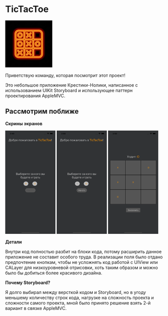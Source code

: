 # TicTacToe

<img src="https://github.com/KreoManser/TicTacToe/blob/main/ResourcesForRepository/icon.jpg?raw=true" alt="Иконка приложения" width="150" height="150"/>

Приветствую команду, которая посмотрит этот проект!

Это небольшое приложение Крестики-Нолики, написанное с использованием UIKit Storyboard и использующее паттерн проектирования AppleMVC.



## Рассмотрим поближе

**Скрины экранов** 

<p float="left">
  <img src="https://github.com/KreoManser/TicTacToe/blob/main/ResourcesForRepository/MainScreen.png?raw=true" alt="Основной экран на старте" width="160" height="330" />
  <img src="https://github.com/KreoManser/TicTacToe/blob/main/ResourcesForRepository/MainScreen_selected.png?raw=true" alt="Основной экран с выбранной позицией" width="160" height="330" />
  <img src="https://github.com/KreoManser/TicTacToe/blob/main/ResourcesForRepository/GameScreen.png?raw=true" alt="Экран игры после нажатия кнопки 'Начать'" width="160" height="330" />
</p>



**Детали** 

Внутри код полностью разбит на блоки кода, потому расширить данное приложение не составит особого труда. В реализации поля было отдано предпочтение кнопкам, чтобы не усложнять код работой с UIView или СALayer для низкоуровневой отрисовки, хоть таким образом и можно было бы добиться более красивого дизайна.

**Почему Storyboard?**

Я долго выбирал между версткой кодом и Storyboard, но в угоду меньшему количеству строк кода, нагрузке на сложность проекта и сложности самого проекта, мной было принято решение взять 2-й вариант в связке AppleMVC.
